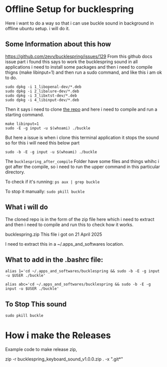 # Offline Setup for bucklespring 


Here i want to do a way so that i can use buckle sound in background in offline ubuntu setup. i will do it.


## Some Information about this how

https://github.com/zevv/bucklespring/issues/129
From this github docs issue part i found this says to work the bucklespring sound in all applications i need to install some packages and then i need to compile thigns (make libinput=1) and then run a sudo command, and like this i am ok to do.

```
sudo dpkg -i 1_libopenal-dev/*.deb
sudo dpkg -i 2_libalure-dev/*.deb
sudo dpkg -i 3_libxtst-dev/*.deb
sudo dpkg -i 4_libinput-dev/*.deb
```
Then it says i need to clone [the repo](https://github.com/zevv/bucklespring) and here i need to compile and run a starting command.
```
make libinput=1
sudo -E -g input -u $(whoami) ./buckle
```
But here a issue is when i clone this terminal application it stops the sound so for this i will need this below part

```
sudo -b -E -g input -u $(whoami) ./buckle
```
The `bucklespring_after_compile` Folder have some files and things whihc i got after the compile, so i need to run the upper command in this particular directory.



To check if it's running:
`ps aux | grep buckle`


To stop it manually:
`sudo pkill buckle`

## What i will do

The cloned repo is in the form of the zip file here which i need to extract and then i need to compile and run this to check how it works.


bucklespring.zip
This file i got on 21 April 2025

I need to extract this in a ~/.apps_and_softwares location.

## What to add in the .bashrc file:

```
alias 1='cd ~/.apps_and_softwares/bucklespring && sudo -b -E -g input -u $USER ./buckle'

alias abc='cd ~/.apps_and_softwares/bucklespring && sudo -b -E -g input -u $USER ./buckle'
```
## To Stop This sound
```
sudo pkill buckle
```

# How i make the Releases

Example code to make release zip,


zip -r bucklespring_keyboard_sound_v1.0.0.zip . -x ".git*"